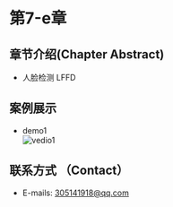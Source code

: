 # 第7-e章  
## 章节介绍(Chapter Abstract)  
* 人脸检测  LFFD
## 案例展示  
* demo1  
![vedio1](https://github.com/XiangLiK/cv_course/raw/master/chapter_07b/samples/Vedio_jk.gif)  

## 联系方式 （Contact）  
* E-mails: 305141918@qq.com  

